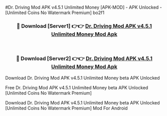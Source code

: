 #Dr. Driving Mod APK v4.5.1 Unlimited Money [APK-MOD] - APK Unlocked - [Unlimited Coins No Watermark Premium] bo2f1



<div align="center">

<h3>🔴 Download [Server1] 👉👉 <a href="https://momento.my/?title=Dr._Driving_Mod_APK_v4.5.1_Unlimited_Money">Dr. Driving Mod APK v4.5.1 Unlimited Money Mod Apk</a></h3><br>

<h3>🔴 Download [Server2] 👉👉 <a href="https://momento.my/?title=Dr._Driving_Mod_APK_v4.5.1_Unlimited_Money">Dr. Driving Mod APK v4.5.1 Unlimited Money Mod Apk</a></h3>
</div>



Download Dr. Driving Mod APK v4.5.1 Unlimited Money beta APK Unlocked

Free Dr. Driving Mod APK v4.5.1 Unlimited Money beta APK Unlocked [Unlimited Coins No Watermark Premium]

Download Dr. Driving Mod APK v4.5.1 Unlimited Money beta APK Unlocked [Unlimited Coins No Watermark Premium] Mod For Android
